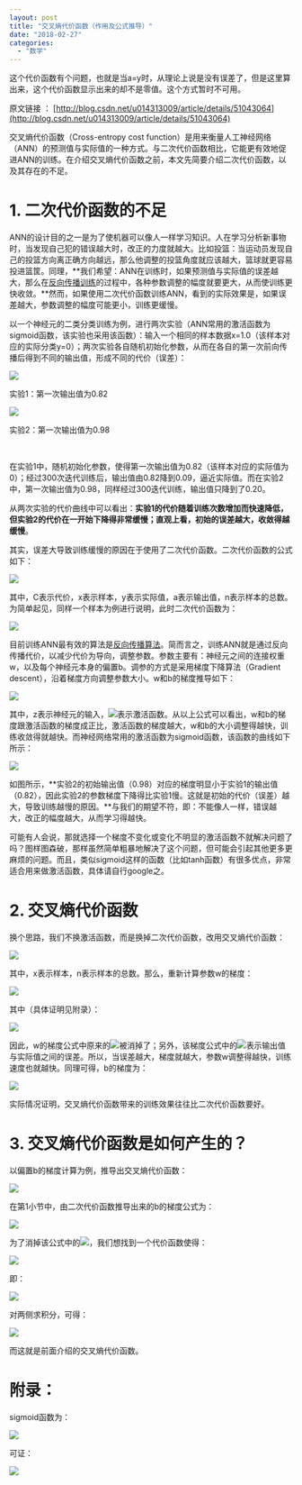 ```yaml
---
layout: post
title: "交叉熵代价函数（作用及公式推导）"
date: "2018-02-27"
categories: 
  - "数学"
---
```


这个代价函数有个问题，也就是当a=y时，从理论上说是没有误差了，但是这里算出来，这个代价函数显示出来的却不是零值。这个方式暂时不可用。

原文链接 ： [http://blog.csdn.net/u014313009/article/details/51043064](http://blog.csdn.net/u014313009/article/details/51043064)

交叉熵代价函数（Cross-entropy cost function）是用来衡量人工神经网络（ANN）的预测值与实际值的一种方式。与二次代价函数相比，它能更有效地促进ANN的训练。在介绍交叉熵代价函数之前，本文先简要介绍二次代价函数，以及其存在的不足。

# **1\. 二次代价函数的不足**

ANN的设计目的之一是为了使机器可以像人一样学习知识。人在学习分析新事物时，当发现自己犯的错误越大时，改正的力度就越大。比如投篮：当运动员发现自己的投篮方向离正确方向越远，那么他调整的投篮角度就应该越大，篮球就更容易投进篮筐。同理，**我们希望：ANN在训练时，如果预测值与实际值的误差越大，那么在[反向传播训练](http://blog.csdn.net/u014313009/article/details/51039334)的过程中，各种参数调整的幅度就要更大，从而使训练更快收敛。**然而，如果使用二次代价函数训练ANN，看到的实际效果是，如果误差越大，参数调整的幅度可能更小，训练更缓慢。

以一个神经元的二类分类训练为例，进行两次实验（ANN常用的激活函数为sigmoid函数，该实验也采用该函数）：输入一个相同的样本数据x=1.0（该样本对应的实际分类y=0）；两次实验各自随机初始化参数，从而在各自的第一次前向传播后得到不同的输出值，形成不同的代价（误差）：

![](http://img.blog.csdn.net/20160402155654660)

实验1：第一次输出值为0.82

![](http://img.blog.csdn.net/20160402160332006)

实验2：第一次输出值为0.98

 

在实验1中，随机初始化参数，使得第一次输出值为0.82（该样本对应的实际值为0）；经过300次迭代训练后，输出值由0.82降到0.09，逼近实际值。而在实验2中，第一次输出值为0.98，同样经过300迭代训练，输出值只降到了0.20。

从两次实验的代价曲线中可以看出：**实验1的代价随着训练次数增加而快速降低，但实验2的代价在一开始下降得非常缓慢；直观上看，初始的误差越大，收敛得越缓慢**。

其实，误差大导致训练缓慢的原因在于使用了二次代价函数。二次代价函数的公式如下：

![](http://img.blog.csdn.net/20160402180717102)

其中，C表示代价，x表示样本，y表示实际值，a表示输出值，n表示样本的总数。为简单起见，同样一个样本为例进行说明，此时二次代价函数为：

![](http://img.blog.csdn.net/20160402162353795)

目前训练ANN最有效的算法是[反向传播算法](http://blog.csdn.net/u014313009/article/details/51039334)。简而言之，训练ANN就是通过反向传播代价，以减少代价为导向，调整参数。参数主要有：神经元之间的连接权重w，以及每个神经元本身的偏置b。调参的方式是采用梯度下降算法（Gradient descent），沿着梯度方向调整参数大小。w和b的梯度推导如下：

![](http://img.blog.csdn.net/20160402175137034)

其中，z表示神经元的输入，![](http://img.blog.csdn.net/20160402163620081)表示激活函数。从以上公式可以看出，w和b的梯度跟激活函数的梯度成正比，激活函数的梯度越大，w和b的大小调整得越快，训练收敛得就越快。而神经网络常用的激活函数为sigmoid函数，该函数的曲线如下所示：

![](http://img.blog.csdn.net/20160402165516510)

如图所示，**实验2的初始输出值（0.98）对应的梯度明显小于实验1的输出值（0.82），因此实验2的参数梯度下降得比实验1慢。这就是初始的代价（误差）越大，导致训练越慢的原因。**与我们的期望不符，即：不能像人一样，错误越大，改正的幅度越大，从而学习得越快。

可能有人会说，那就选择一个梯度不变化或变化不明显的激活函数不就解决问题了吗？图样图森破，那样虽然简单粗暴地解决了这个问题，但可能会引起其他更多更麻烦的问题。而且，类似sigmoid这样的函数（比如tanh函数）有很多优点，非常适合用来做激活函数，具体请自行google之。

# **2\. 交叉熵代价函数**

换个思路，我们不换激活函数，而是换掉二次代价函数，改用交叉熵代价函数：

![](http://img.blog.csdn.net/20160402172100739)

其中，x表示样本，n表示样本的总数。那么，重新计算参数w的梯度：

![](http://img.blog.csdn.net/20160402180457695)

其中（具体证明见附录）：

![](http://img.blog.csdn.net/20160402172758429)

因此，w的梯度公式中原来的![](http://img.blog.csdn.net/20160402173050133)被消掉了；另外，该梯度公式中的![](http://img.blog.csdn.net/20160402173229228)表示输出值与实际值之间的误差。所以，当误差越大，梯度就越大，参数w调整得越快，训练速度也就越快。同理可得，b的梯度为：

![](http://img.blog.csdn.net/20160402173528448)

实际情况证明，交叉熵代价函数带来的训练效果往往比二次代价函数要好。

# **3\. 交叉熵代价函数是如何产生的？**

以偏置b的梯度计算为例，推导出交叉熵代价函数：

![](http://img.blog.csdn.net/20160402175021846)

在第1小节中，由二次代价函数推导出来的b的梯度公式为：

![](http://img.blog.csdn.net/20160402175556598)

为了消掉该公式中的![](http://img.blog.csdn.net/20160402173050133)，我们想找到一个代价函数使得：

![](http://img.blog.csdn.net/20160402175717473)

即：

![](http://img.blog.csdn.net/20160402175948896)

对两侧求积分，可得：

![](http://img.blog.csdn.net/20160402180140959)

而这就是前面介绍的交叉熵代价函数。

# **附录：**

sigmoid函数为：

**![](http://img.blog.csdn.net/20161230105018780?watermark/2/text/aHR0cDovL2Jsb2cuY3Nkbi5uZXQvdTAxNDMxMzAwOQ==/font/5a6L5L2T/fontsize/400/fill/I0JBQkFCMA==/dissolve/70/gravity/Center)**

可证：

![](http://img.blog.csdn.net/20161230105146123?watermark/2/text/aHR0cDovL2Jsb2cuY3Nkbi5uZXQvdTAxNDMxMzAwOQ==/font/5a6L5L2T/fontsize/400/fill/I0JBQkFCMA==/dissolve/70/gravity/Center)
